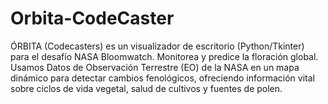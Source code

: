 # Orbita-CodeCaster
ÓRBITA (Codecasters) es un visualizador de escritorio (Python/Tkinter) para el desafío NASA Bloomwatch. Monitorea y predice la floración global. Usamos Datos de Observación Terrestre (EO) de la NASA en un mapa dinámico para detectar cambios fenológicos, ofreciendo información vital sobre ciclos de vida vegetal, salud de cultivos y fuentes de polen.
